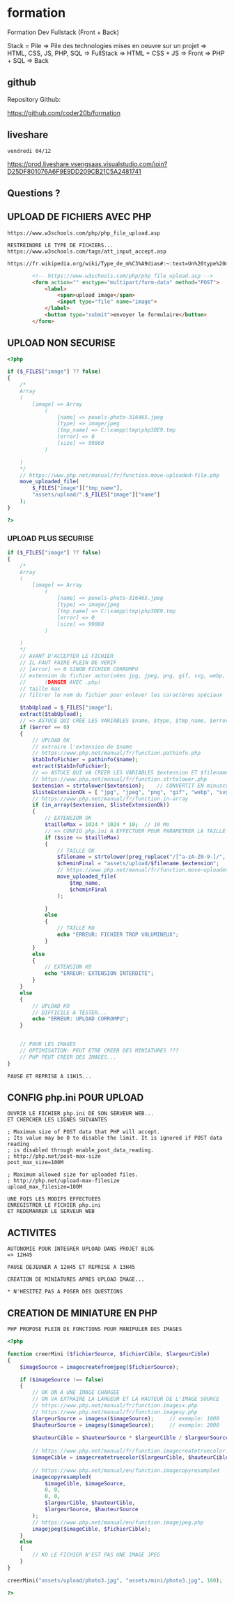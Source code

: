 # formation

Formation Dev Fullstack (Front + Back)

Stack = Pile
=> Pile des technologies mises en oeuvre sur un projet
=> HTML, CSS, JS, PHP, SQL  => FullStack
=> HTML + CSS + JS          => Front
=> PHP + SQL                => Back

## github

Repository Github:

https://github.com/coder20b/formation

## liveshare

    vendredi 04/12

https://prod.liveshare.vsengsaas.visualstudio.com/join?D25DF801076A6F9E9DD209CB21C5A2481741

## Questions ?

## UPLOAD DE FICHIERS AVEC PHP

    https://www.w3schools.com/php/php_file_upload.asp

    RESTREINDRE LE TYPE DE FICHIERS...
    https://www.w3schools.com/tags/att_input_accept.asp

    https://fr.wikipedia.org/wiki/Type_de_m%C3%A9dias#:~:text=Un%20type%20de%20m%C3%A9dias%20(media,sur%20internet%20en%20deux%20parties.

```html
        <!-- https://www.w3schools.com/php/php_file_upload.asp -->
        <form action="" enctype="multipart/form-data" method="POST">
            <label>
                <span>upload image</span>
                <input type="file" name="image">
            </label>
            <button type="submit">envoyer le formulaire</button>
        </form>

```
## UPLOAD NON SECURISE

```php
<?php

if ($_FILES["image"] ?? false)
{
    /*
    Array
    (
        [image] => Array
            (
                [name] => pexels-photo-316465.jpeg
                [type] => image/jpeg
                [tmp_name] => C:\xampp\tmp\php3DE9.tmp
                [error] => 0
                [size] => 99060
            )

    )
    */
    // https://www.php.net/manual/fr/function.move-uploaded-file.php
    move_uploaded_file(
        $_FILES["image"]["tmp_name"], 
        "assets/upload/".$_FILES["image"]["name"]
    );
}

?>
```

### UPLOAD PLUS SECURISE

```php
if ($_FILES["image"] ?? false)
{
    /*
    Array
    (
        [image] => Array
            (
                [name] => pexels-photo-316465.jpeg
                [type] => image/jpeg
                [tmp_name] => C:\xampp\tmp\php3DE9.tmp
                [error] => 0
                [size] => 99060
            )

    )
    */
    // AVANT D'ACCEPTER LE FICHIER
    // IL FAUT FAIRE PLEIN DE VERIF
    // [error] => 0 SINON FICHIER CORROMPU
    // extension du fichier autorisées jpg, jpeg, png, gif, svg, webp, etc...
    //      (DANGER AVEC .php)
    // taille max
    // filtrer le nom du fichier pour enlever les caractères spéciaux

    $tabUpload = $_FILES["image"];
    extract($tabUpload);
    // => ASTUCE QUI CREE LES VARIABLES $name, $type, $tmp_name, $error, $size
    if ($error == 0)
    {
        // UPLOAD OK
        // extraire l'extension de $name
        // https://www.php.net/manual/fr/function.pathinfo.php
        $tabInfoFichier = pathinfo($name);
        extract($tabInfoFichier);
        // => ASTUCE QUI VA CREER LES VARIABLES $extension ET $filename, ... 
        // https://www.php.net/manual/fr/function.strtolower.php
        $extension = strtolower($extension);    // CONVERTIT EN minuscules
        $listeExtensionOk = [ "jpg", "jpeg", "png", "gif", "webp", "svg" ];
        // https://www.php.net/manual/fr/function.in-array
        if (in_array($extension, $listeExtensionOk)) 
        {
            // EXTENSION OK
            $tailleMax = 1024 * 1024 * 10;  // 10 Mo
            // => CONFIG php.ini A EFFECTUER POUR PARAMETRER LA TAILLE MAX UPLOAD
            if ($size <= $tailleMax)
            {
                // TAILLE OK
                $filename = strtolower(preg_replace("/[^a-zA-Z0-9-]/", "", $filename)); // A COMPLETER
                $cheminFinal = "assets/upload/$filename.$extension"; 
                // https://www.php.net/manual/fr/function.move-uploaded-file.php
                move_uploaded_file(
                    $tmp_name, 
                    $cheminFinal
                );

            }
            else
            {
                // TAILLE KO
                echo "ERREUR: FICHIER TROP VOLUMINEUX";
            }
        }
        else
        {
            // EXTENSION KO
            echo "ERREUR: EXTENSION INTERDITE";
        }
    }
    else
    {
        // UPLOAD KO
        // DIFFICILE A TESTER...
        echo "ERREUR: UPLOAD CORROMPU";
    }


    // POUR LES IMAGES
    // OPTIMISATION: PEUT ETRE CREER DES MINIATURES ???
    // PHP PEUT CREER DES IMAGES...
}

```


    PAUSE ET REPRISE A 11H15...

## CONFIG php.ini POUR UPLOAD

    OUVRIR LE FICHIER php.ini DE SON SERVEUR WEB...
    ET CHERCHER LES LIGNES SUIVANTES

```
; Maximum size of POST data that PHP will accept.
; Its value may be 0 to disable the limit. It is ignored if POST data reading
; is disabled through enable_post_data_reading.
; http://php.net/post-max-size
post_max_size=100M

; Maximum allowed size for uploaded files.
; http://php.net/upload-max-filesize
upload_max_filesize=100M

```

    UNE FOIS LES MODIFS EFFECTUEES
    ENREGISTRER LE FICHIER php.ini
    ET REDEMARRER LE SERVEUR WEB

## ACTIVITES

    AUTONOMIE POUR INTEGRER UPLOAD DANS PROJET BLOG
    => 12H45

    PAUSE DEJEUNER A 12H45 ET REPRISE A 13H45

    CREATION DE MINIATURES APRES UPLOAD IMAGE...

    * N'HESITEZ PAS A POSER DES QUESTIONS

## CREATION DE MINIATURE EN PHP

    PHP PROPOSE PLEIN DE FONCTIONS POUR MANIPULER DES IMAGES
    
```php
<?php

function creerMini ($fichierSource, $fichierCible, $largeurCible)
{
    $imageSource = imagecreatefromjpeg($fichierSource);

    if ($imageSource !== false)
    {
        // OK ON A UNE IMAGE CHARGEE
        // ON VA EXTRAIRE LA LARGEUR ET LA HAUTEUR DE L'IMAGE SOURCE
        // https://www.php.net/manual/fr/function.imagesx.php
        // https://www.php.net/manual/fr/function.imagesy.php
        $largeurSource = imagesx($imageSource);     // exemple: 1000
        $hauteurSource = imagesy($imageSource);     // exemple: 2000
    
        $hauteurCible = $hauteurSource * $largeurCible / $largeurSource ; // exemple: 2000 * 300 / 1000 = 600
    
        // https://www.php.net/manual/fr/function.imagecreatetruecolor.php
        $imageCible = imagecreatetruecolor($largeurCible, $hauteurCible);   // image vide
    
        // https://www.php.net/manual/en/function.imagecopyresampled
        imagecopyresampled(
            $imageCible, $imageSource,
            0, 0,
            0, 0,
            $largeurCible, $hauteurCible,
            $largeurSource, $hauteurSource
        );
        // https://www.php.net/manual/en/function.imagejpeg.php
        imagejpeg($imageCible, $fichierCible);
    }
    else
    {
        // KO LE FICHIER N'EST PAS UNE IMAGE JPEG
    }
}

creerMini("assets/upload/photo3.jpg", "assets/mini/photo3.jpg", 160);

?>
```






